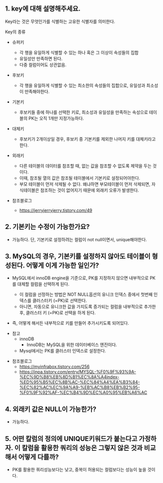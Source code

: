 ## 1. key에 대해 설명해주세요.

Key라는 것은 무엇인가를 식별하는 고유한 식별자를 의미한다.

Key의 종류
- 슈퍼키
  - 각 행을 유일하게 식별할 수 있는 하나 혹은 그 이상이 속성들의 집합
  - 유일성만 만족하면 된다. 
  - 다중 컬럼이어도 상관없음.
- 후보키
  - 각 행을 유일하게 식별할 수 있는 최소한의 속성들의 집합으로, 유일성과 최소성이 만족해야한다.
- 기본키
  - 후보키들 중에 하나를 선택한 키로, 최소성과 유일성을 만족하는 속성으로 테이블의 PK는 오직 1개만 지정가능하다.
- 대체키
  - 후보키가 2개이상일 경우, 후보키 중 기본키를 제외한 나머지 키를 대체키라고 한다.
- 외래키
  - 다른 테이블의 데이터를 참조할 때, 없는 값을 참조할 수 없도록 제약을 두는 것이다.
  - 이때, 참조될 열의 값은 참조될 테이블에서 기본키로 설정되어야한다.
  - 부모 테이블이 먼저 삭제될 수 없다. 왜냐하면 부모테이블이 먼저 삭제되면, 자식테이블은 참조하는 것이 없어지기 때문에 외래키 오류가 발생한다.

- 참조블로그
  - https://jerryjerryjerry.tistory.com/49

## 2. 기본키는 수정이 가능한가요?
- 가능하다. 단, 기본키로 설정하려는 컬럼이 not null이면서, unique해야한다.

## 3. MySQL의 경우, 기본키를 설정하지 않아도 테이블이 형성된다. 어떻게 이게 가능한 일인가?
- MySQL에서 innoDB engine을 기준으로, PK를 지정하지 않으면 내부적으로 PK를 대체할 컬럼을 선택하게 된다.
  - 이 컬럼을 선정하는 방법은 NOT NULL옵션의 유니크 인덱스 중에서 첫번째 인덱스를 클러스터키 (=PK)로 선택한다.
  - 아니면, 자동으로 유니크한 값을 가지도록 증가되는 컬럼을 내부적으로 추가한 후, 클러스터 키 (=PK)로 선택을 하게 된다.

- 즉, 어떻게 해서든 내부적으로 키를 만들어 추가시키도록 되어있다.

* 참고
  * innoDB
    - InnoDB는 MySQL을 위한 데이터베이스 엔진이다.
  * Mysql에서는 PK를 클러스터 인덱스로 설정한다.

- 참조블로그
  - https://myinfrabox.tistory.com/256
  - https://inpa.tistory.com/entry/MYSQL-%F0%9F%93%9A-%EC%9D%B8%EB%8D%B1%EC%8A%A4index-%ED%95%B5%EC%8B%AC-%EC%84%A4%EA%B3%84-%EC%82%AC%EC%9A%A9-%EB%AC%B8%EB%B2%95-%F0%9F%92%AF-%EC%B4%9D%EC%A0%95%EB%A6%AC

## 4. 외래키 값은 NULL이 가능한가?
- 가능하다.

## 5. 어떤 칼럼의 정의에 UNIQUE키워드가 붙는다고 가정하자. 이 칼럼을 활용한 쿼리의 성능은 그렇지 않은 것과 비교해서 어떻게 다를까?
- PK를 활용한 쿼리성능보다는 낮고, 중복이 허용되는 컬럼보다는 성능이 높을 것이다.